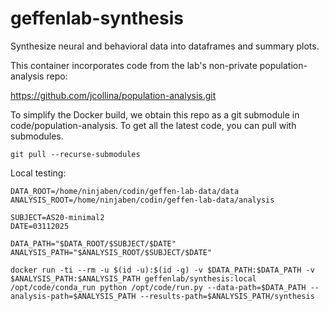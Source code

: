 # geffenlab-synthesis
Synthesize neural and behavioral data into dataframes and summary plots.

This container incorporates code from the lab's non-private population-analysis repo:

https://github.com/jcollina/population-analysis.git

To simplify the Docker build, we obtain this repo as a git submodule in code/population-analysis.
To get all the latest code, you can pull with submodules.

```
git pull --recurse-submodules
```

Local testing:

```
DATA_ROOT=/home/ninjaben/codin/geffen-lab-data/data
ANALYSIS_ROOT=/home/ninjaben/codin/geffen-lab-data/analysis

SUBJECT=AS20-minimal2
DATE=03112025

DATA_PATH="$DATA_ROOT/$SUBJECT/$DATE"
ANALYSIS_PATH="$ANALYSIS_ROOT/$SUBJECT/$DATE"

docker run -ti --rm -u $(id -u):$(id -g) -v $DATA_PATH:$DATA_PATH -v $ANALYSIS_PATH:$ANALYSIS_PATH geffenlab/synthesis:local /opt/code/conda_run python /opt/code/run.py --data-path=$DATA_PATH --analysis-path=$ANALYSIS_PATH --results-path=$ANALYSIS_PATH/synthesis
```
